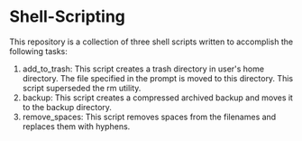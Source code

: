 # Shell-Scripting

This repository is a collection of three shell scripts written to accomplish the following tasks:

  1. add_to_trash: This script creates a trash directory in user's home directory. The file specified in the prompt is moved to this directory. This script superseded the rm utility.
  2. backup: This script creates a compressed archived backup and moves it to the backup directory.
  3. remove_spaces: This script removes spaces from the filenames and replaces them with hyphens.
